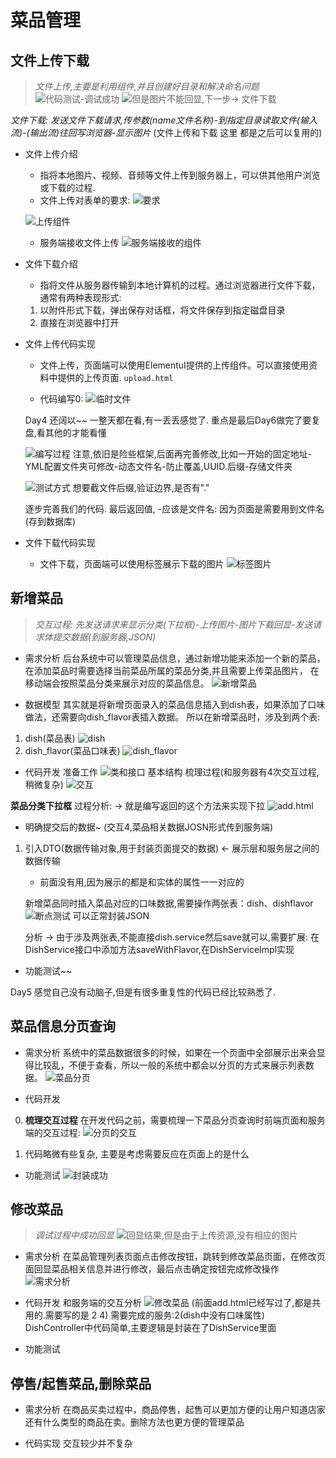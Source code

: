 # 菜品管理


## 文件上传下载

> *文件上传,主要是利用组件,并且创建好目录和解决命名问题*
![代码测试-调试成功](image-12.png)
![但是图片不能回显,下一步-> 文件下载](image-13.png)

*文件下载: 发送文件下载请求,传参数(name文件名称)-到指定目录读取文件(输入流)-(输出流)往回写浏览器-显示图片*
(文件上传和下载 这里 都是之后可以复用的)


- 文件上传介绍
    - 指将本地图片、视频、音频等文件上传到服务器上，可以供其他用户浏览或下载的过程.  
    - 文件上传对表单的要求:
    ![要求](image.png)

    ![上传组件](image-1.png)

    - 服务端接收文件上传
    ![服务端接收的组件](image-2.png)


- 文件下载介绍

    - 指将文件从服务器传输到本地计算机的过程。通过浏览器进行文件下载，通常有两种表现形式:
    1. 以附件形式下载，弹出保存对话框，将文件保存到指定磁盘目录
    2. 直接在浏览器中打开

- 文件上传代码实现

    - 文件上传，页面端可以使用ElementuI提供的上传组件。可以直接使用资料中提供的上传页面. `upload.html`  

    - 代码编写0:
    ![临时文件](image-3.png)
    
    Day4 还阔以~~ 一整天都在看,有一丢丢感觉了. 重点是最后Day6做完了要复盘,看其他的才能看懂

    ![编写过程](image-4.png)
    注意,依旧是险些框架,后面再完善修改,比如一开始的固定地址-YML配置文件夹可修改-动态文件名-防止覆盖,UUID.后缀-存储文件夹

    ![测试方式](image-5.png)
    想要截文件后缀,验证边界,是否有"."

    逐步完善我们的代码. 最后返回值, -应该是文件名:
    因为页面是需要用到文件名(存到数据库)

- 文件下载代码实现

    - 文件下载，页面端可以使用标签展示下载的图片
    ![标签图片](2592691-20220513181419549-1679699319.png)


## 新增菜品

> *交互过程: 先发送请求来显示分类(下拉框)-上传图片-图片下载回显-发送请求体提交数据(到服务器,JSON)*

- 需求分析
后台系统中可以管理菜品信息，通过新增功能来添加一个新的菜品，在添加菜品时需要选择当前菜品所属的菜品分类,并且需要上传菜品图片，
在移动端会按照菜品分类来展示对应的菜品信息。
![新增菜品](2592691-20220513181426041-1872022682.png)

- 数据模型
其实就是将新增页面录入的菜品信息插入到dish表，如果添加了口味做法，还需要向dish_flavor表插入数据。
所以在新增菜品时，涉及到两个表:
1. dish(菜品表)
![dish](2592691-20220513181431702-1439445517.png)
2. dish_flavor(菜品口味表)
![dish_flavor](2592691-20220513181439083-523428737.png)

- 代码开发
准备工作
![类和接口 基本结构](image-6.png)
梳理过程(和服务器有4次交互过程,稍微复杂)
![交互](image-7.png)

**菜品分类下拉框** 过程分析: -> 就是编写返回的这个方法来实现下拉
![add.html](image-8.png)

- 明确提交后的数据~
(交互4,菜品相关数据JOSN形式传到服务端)

1. 引入DTO(数据传输对象,用于封装页面提交的数据) <- 展示层和服务层之间的数据传输
    - 前面没有用,因为展示的都是和实体的属性一一对应的

    新增菜品同时插入菜品对应的口味数据,需要操作两张表：dish、dishflavor
    ![断点测试](image-9.png)
    可以正常封装JSON  

    分析 -> 由于涉及两张表,不能直接dish.service然后save就可以,需要扩展:
    在DishService接口中添加方法saveWithFlavor,在DishServiceImpl实现


- 功能测试~~

Day5 感觉自己没有动脑子,但是有很多重复性的代码已经比较熟悉了.



## 菜品信息分页查询

- 需求分析
系统中的菜品数据很多的时候，如果在一个页面中全部展示出来会显得比较乱，不便于查看，所以一般的系统中都会以分页的方式来展示列表数据。
![菜品分页](2592691-20220513181451403-909873610.png)

- 代码开发
0. **梳理交互过程**
在开发代码之前，需要梳理一下菜品分页查询时前端页面和服务端的交互过程:
![分页的交互](image-10.png)

1. 代码略微有些复杂, 主要是考虑需要反应在页面上的是什么

- 功能测试
![封装成功](image-14.png)



## 修改菜品

> *调试过程中成功回显*
![回显结果,但是由于上传资源,没有相应的图片](image-15.png)

- 需求分析
在菜品管理列表页面点击修改按钮，跳转到修改菜品页面，在修改页面回显菜品相关信息并进行修改，最后点击确定按钮完成修改操作
![需求分析](2592691-20220513181459909-1050244970.png)

- 代码开发
和服务端的交互分析
![修改菜品](image-11.png)   (前面add.html已经写过了,都是共用的.需要写的是 2 4)
需要完成的服务:2(dish中没有口味属性) DishController中代码简单,主要逻辑是封装在了DishService里面

- 功能测试


## 停售/起售菜品,删除菜品

- 需求分析
在商品买卖过程中，商品停售，起售可以更加方便的让用户知道店家还有什么类型的商品在卖。删除方法也更方便的管理菜品

- 代码实现
交互较少并不复杂